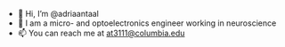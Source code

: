 - 👋 Hi, I’m @adriaantaal
- 👀 I am a micro- and optoelectronics engineer working in neuroscience
- 📫 You can reach me at at3111@columbia.edu

<!---

--->
